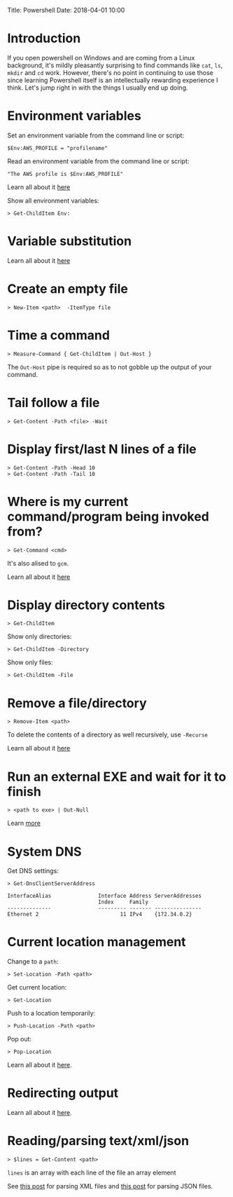 Title: Powershell
Date: 2018-04-01 10:00

# Introduction

If you open powershell on Windows and are coming from a Linux background, it's mildly pleasantly surprising to find
commands like `cat`, `ls`, `mkdir` and `cd` work. However, there's no point in continuing to use those since learning
Powershell itself is an intellectually rewarding experience I think. Let's jump right in with the things I usually
end up doing.

# Environment variables

Set an environment variable from the command line or script:

```
$Env:AWS_PROFILE = "profilename"
```

Read an environment variable from the command line or script:

```
"The AWS profile is $Env:AWS_PROFILE"
```

Learn all about it [here](https://docs.microsoft.com/en-us/powershell/module/microsoft.powershell.core/about/about_environment_variables?view=powershell-6)

Show all environment variables:

```
> Get-ChildItem Env:
```

# Variable substitution

Learn all about it [here](https://kevinmarquette.github.io/2017-01-13-powershell-variable-substitution-in-strings/)

# Create an empty file

```
> New-Item <path>  -ItemType file
```

# Time a command

```
> Measure-Command { Get-ChildItem | Out-Host }
```

The `Out-Host` pipe is required so as to not gobble up the output of your command.

# Tail follow a file

```
> Get-Content -Path <file> -Wait
```

# Display first/last N lines of a file

```
> Get-Content -Path -Head 10
> Get-Content -Path -Tail 10
```

# Where is my current command/program being invoked from?

```
> Get-Command <cmd>
```

It's also alised to `gcm`.


Learn all about it [here](https://docs.microsoft.com/en-us/powershell/module/microsoft.powershell.core/get-command?view=powershell-6)

# Display directory contents

```
> Get-ChildItem
```

Show only directories:

```
> Get-ChildItem -Directory
```

Show only files:

```
> Get-ChildItem -File
```

# Remove a file/directory

```
> Remove-Item <path>
```

To delete the contents of a directory as well recursively, use `-Recurse`

Learn all about it [here](https://docs.microsoft.com/en-us/powershell/module/microsoft.powershell.core/providers/filesystem-provider/remove-item-for-filesystem?view=powershell-6)

# Run an external EXE and wait for it to finish

```
> <path to exe> | Out-Null
```

Learn [more](https://stackoverflow.com/questions/1741490/how-to-tell-powershell-to-wait-for-each-command-to-end-before-starting-the-next)

# System DNS

Get DNS settings:

```
> Get-DnsClientServerAddress

InterfaceAlias               Interface Address ServerAddresses
                             Index     Family
--------------               --------- ------- ---------------
Ethernet 2                          11 IPv4    {172.34.0.2}
```

# Current location management

Change to a `path`:

```
> Set-Location -Path <path>
```

Get current location:

```
> Get-Location
```

Push to a location temporarily:

```
> Push-Location -Path <path>
```

Pop out:

```
> Pop-Location
```

Learn all about it [here](https://docs.microsoft.com/en-us/powershell/scripting/getting-started/cookbooks/managing-current-location?view=powershell-6).

# Redirecting output

Learn all about it [here](https://docs.microsoft.com/en-us/powershell/scripting/getting-started/cookbooks/redirecting-data-with-out---cmdlets?view=powershell-6).


# Reading/parsing text/xml/json

```
> $lines = Get-Content <path>
```

`lines` is an array with each line of the file an array element

See [this post](https://blog.stangroome.com/2014/02/10/powershell-select-xml-versus-get-content/) for parsing XML files
and [this post](https://blogs.technet.microsoft.com/heyscriptingguy/2015/10/08/playing-with-json-and-powershell/) for parsing
JSON files.



